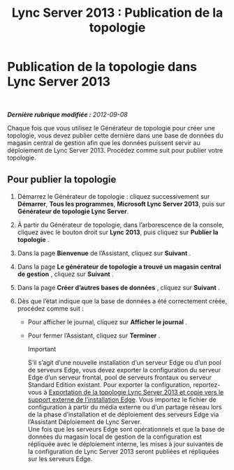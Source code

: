 ﻿---
title: 'Lync Server 2013 : Publication de la topologie'
TOCTitle: Publication de la topologie
ms:assetid: bfed3829-7a54-4b5c-a7cb-28871acd35e7
ms:mtpsurl: https://technet.microsoft.com/fr-fr/library/Gg412935(v=OCS.15)
ms:contentKeyID: 49298735
ms.date: 05/20/2016
mtps_version: v=OCS.15
ms.translationtype: HT
---

# Publication de la topologie dans Lync Server 2013

 

_**Dernière rubrique modifiée :** 2012-09-08_

Chaque fois que vous utilisez le Générateur de topologie pour créer une topologie, vous devez publier cette dernière dans une base de données du magasin central de gestion afin que les données puissent servir au déploiement de Lync Server 2013. Procédez comme suit pour publier votre topologie.

## Pour publier la topologie

1.  Démarrez le Générateur de topologie : cliquez successivement sur **Démarrer**, **Tous les programmes**, **Microsoft Lync Server 2013**, puis sur **Générateur de topologie Lync Server**.

2.  À partir du Générateur de topologie, dans l’arborescence de la console, cliquez avec le bouton droit sur **Lync 2013**, puis cliquez sur **Publier la topologie** .

3.  Dans la page **Bienvenue** de l’Assistant, cliquez sur **Suivant** .

4.  Dans la page **Le générateur de topologie a trouvé un magasin central de gestion** , cliquez sur **Suivant** .

5.  Dans la page **Créer d’autres bases de données** , cliquez sur **Suivant** .

6.  Dès que l’état indique que la base de données a été correctement créée, procédez comme suit :
    
      - Pour afficher le journal, cliquez sur **Afficher le journal** .
    
      - Pour fermer l’Assistant, cliquez sur **Terminer** .
        
        > [!important]  
        > S’il s’agit d’une nouvelle installation d’un serveur Edge ou d’un pool de serveurs Edge, vous devez exporter la configuration du serveur Edge d’un serveur frontal, pool de serveurs frontaux ou serveur Standard Edition existant. Pour exporter la configuration, reportez-vous à <a href="lync-server-2013-export-your-topology-and-copy-it-to-external-media-for-edge-installation.md">Exportation de la topologie Lync Server 2013 et copie vers le support externe de l’installation Edge</a>. Vous importez le fichier de configuration à partir du média externe ou d’un partage réseau lors de la phase d’installation et de déploiement des serveurs Edge via l’Assistant Déploiement de Lync Server.<br />
        Une fois que les serveurs Edge sont opérationnels et que la base de données du magasin local de gestion de la configuration est répliquée avec le déploiement interne, les mises à jour suivantes de la configuration de Lync Server 2013 seront publiées et répliquées sur les serveurs Edge.
